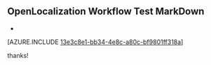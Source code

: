 ## OpenLocalization Workflow Test MarkDown
* 

[AZURE.INCLUDE [13e3c8e1-bb34-4e8c-a80c-bf9801ff318a](calleeMd1.md)]

 
thanks!